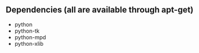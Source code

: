 ## Dependencies (all are available through apt-get)
* python
* python-tk
* python-mpd
* python-xlib
